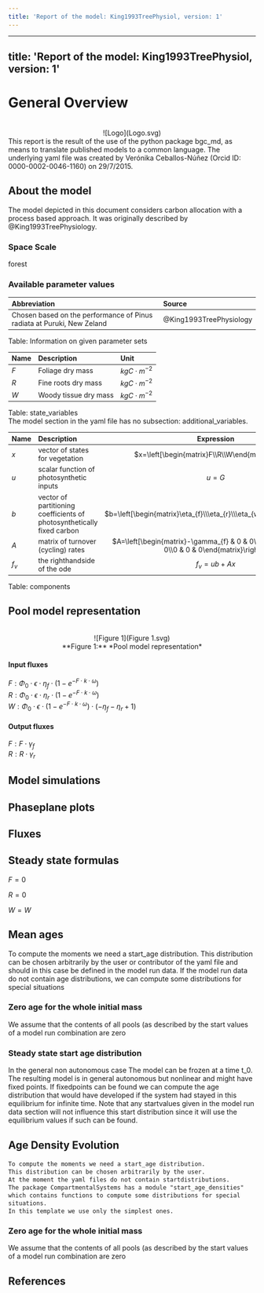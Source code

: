 ```yaml
---
title: 'Report of the model: King1993TreePhysiol, version: 1'
---
```

  
  
---
title: 'Report of the model: King1993TreePhysiol, version: 1'
---
  
  
# General Overview  
  

<br>
<center>
![Logo](Logo.svg)
</center>
This report is the result of the use of the python package bgc_md, as means to translate published models to a common language.  The underlying yaml file was created by Verónika Ceballos-Núñez (Orcid ID: 0000-0002-0046-1160) on 29/7/2015.  
  
  
  
## About the model  
  
The model depicted in this document considers carbon allocation with a process based approach. It was originally described by @King1993TreePhysiology.  
  
  
  
### Space Scale  
  
forest
  
  
### Available parameter values  
  
  
  
Abbreviation|Source  
:-----|:-----  
Chosen based on the performance of Pinus radiata at Puruki, New Zeland|@King1993TreePhysiology  
  Table:  Information on given parameter sets  
  
  
Name|Description|Unit  
:-----|:-----|:-----  
$F$|Foliage dry mass|$kgC\cdot m^{-2}$  
$R$|Fine roots dry mass|$kgC\cdot m^{-2}$  
$W$|Woody tissue dry mass|$kgC\cdot m^{-2}$  
  Table: state_variables  
The model section in the yaml file has no subsection: additional_variables.  
  
Name|Description|Expression  
:-----|:-----|:-----:  
$x$|vector of states for vegetation|$x=\left[\begin{matrix}F\\R\\W\end{matrix}\right]$  
$u$|scalar function of photosynthetic inputs|$u=G$  
$b$|vector of partitioning coefficients of photosynthetically fixed carbon|$b=\left[\begin{matrix}\eta_{f}\\\eta_{r}\\\eta_{w}\end{matrix}\right]$  
$A$|matrix of turnover (cycling) rates|$A=\left[\begin{matrix}-\gamma_{f} & 0 & 0\\0 & -\gamma_{r} & 0\\0 & 0 & 0\end{matrix}\right]$  
$f_{v}$|the righthandside of the ode|$f_{v}=u b + A x$  
  Table: components  
  
  
## Pool model representation  
  

<br>
<center>
![Figure 1](Figure 1.svg)<br>**Figure 1:** *Pool model representation*<br>
</center>
  
  
#### Input fluxes  
  
$F: \Phi_{0}\cdot\epsilon\cdot\eta_{f}\cdot\left(1 - e^{- F\cdot k\cdot\omega}\right)$  
$R: \Phi_{0}\cdot\epsilon\cdot\eta_{r}\cdot\left(1 - e^{- F\cdot k\cdot\omega}\right)$  
$W: \Phi_{0}\cdot\epsilon\cdot\left(1 - e^{- F\cdot k\cdot\omega}\right)\cdot\left(-\eta_{f} -\eta_{r} + 1\right)$  

  
  
#### Output fluxes  
  
$F: F\cdot\gamma_{f}$  
$R: R\cdot\gamma_{r}$  
  
  
  
  
## Model simulations  
  
  
  
  
  
## Phaseplane plots  
  
  
  
  
  
## Fluxes  
  
  
  
## Steady state formulas  
  
$F = 0$  
  
  
  
$R = 0$  
  
  
  
$W = W$  
  
  
  
  
  
  
  
## Mean ages  
  
To compute the moments we need a start_age distribution.  This distribution can be chosen arbitrarily by the user or contributor of the yaml file and should in this case be defined in the model run data.  If the model run data do not contain age distributions, we can compute some distributions for special situations  
  
### Zero age for the whole initial mass  
  
We assume that the contents of all pools (as described by the start values of a model run combination are zero  
  
### Steady state start age distribution   
  
In the general non autonomous case The model can be frozen at a time t_0. The resulting model is in general autonomous but nonlinear and might have fixed points. If fixedpoints can be found we can compute the age distribution that would have developed if the system had stayed in this equilibrium for infinite time. Note that any startvalues given in the model run data section will not influence this start distribution since it will use the equilibrium values if such can be found.  
  
  
  
## Age Density Evolution  
  

    To compute the moments we need a start_age distribution.  
    This distribution can be chosen arbitrarily by the user.
    At the moment the yaml files do not contain startdistributions.
    The package CompartmentalSystems has a module "start_age_densities"  which contains functions to compute some distributions for special situations.
    In this template we use only the simplest ones.  
  
### Zero age for the whole initial mass  
  
We assume that the contents of all pools (as described by the start values of a model run combination are zero  
  
## References  
  
